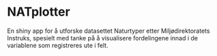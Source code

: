 # NATplotter
En shiny app for å utforske datasettet Naturtyper etter Miljødirektoratets Instruks, spesielt med tanke på å visualisere fordelingene innad i de variablene som registreres ute i felt.

